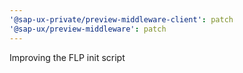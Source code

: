 ```yaml
---
'@sap-ux-private/preview-middleware-client': patch
'@sap-ux/preview-middleware': patch
---
```


Improving the FLP init script
